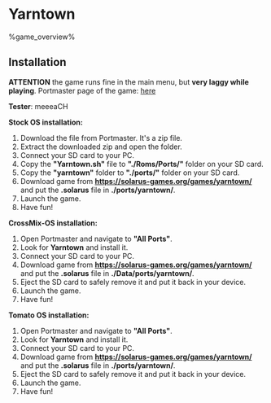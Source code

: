 # Yarntown

%game_overview%

## Installation

**ATTENTION** the game runs fine in the main menu, but **very laggy while playing**.
Portmaster page of the game: [here](https://portmaster.games/detail.html?name=yarntown)

**Tester**: meeeaCH

**Stock OS installation:**
1. Download the file from Portmaster. It's a zip file.
2. Extract the downloaded zip and open the folder.
3. Connect your SD card to your PC.
4. Copy the **"Yarntown.sh"** file to **"./Roms/Ports/"** folder on your SD card.
5. Copy the **"yarntown"** folder to **"./ports/"** folder on your SD card.
6. Download game from **https://solarus-games.org/games/yarntown/** and put the **.solarus** file in **./ports/yarntown/**.
7. Launch the game.
8. Have fun!

**CrossMix-OS installation:**
1. Open Portmaster and navigate to **"All Ports"**.
2. Look for **Yarntown** and install it.
3. Connect your SD card to your PC.
3. Download game from **https://solarus-games.org/games/yarntown/** and put the **.solarus** file in **./Data/ports/yarntown/**.
4. Eject the SD card to safely remove it and put it back in your device.
5. Launch the game.
6. Have fun!

**Tomato OS installation:**
1. Open Portmaster and navigate to **"All Ports"**.
2. Look for **Yarntown** and install it.
3. Connect your SD card to your PC.
3. Download game from **https://solarus-games.org/games/yarntown/** and put the **.solarus** file in **./ports/yarntown/**.
4. Eject the SD card to safely remove it and put it back in your device.
5. Launch the game.
6. Have fun!